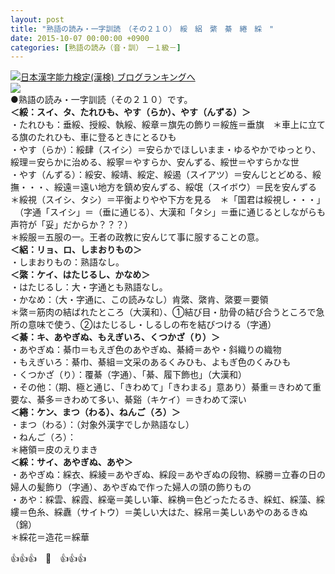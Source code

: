 ```yaml
---
layout: post
title: "熟語の読み・一字訓読　（その２１０）　綏　絽　綮　綦　綣　綵　"
date: 2015-10-07 00:00:00 +0900
categories: [熟語の読み（音・訓）　ー１級－]
---
```


[![](/syuusyuu9701/assets/images/熟語の読み・一字訓読-（その２１０）-綏-絽-綮-綦-綣-綵--br_c_3028_1.gif)](http://blog.with2.net/link.php?1659096:3028 "日本漢字能力検定(漢検) ブログランキングへ")[日本漢字能力検定(漢検) ブログランキングへ](http://blog.with2.net/link.php?1659096:3028)  
![](/syuusyuu9701/assets/images/熟語の読み・一字訓読-（その２１０）-綏-絽-綮-綦-綣-綵--750dcb2614371489ca2d5d861381ecc3.jpg)  
●熟語の読み・一字訓読（その２１０）です。  
**＜綏：スイ、タ、たれひも、やす（らか）、やす（んずる）＞**  
・たれひも：垂綏、授綏、執綏、綏章＝旗先の飾り＝綏旌＝垂旗　＊車上に立てる旗のたれひも、車に登るときにとるひも  
・やす（らか）：綏肆（スイシ）＝安らかでほしいまま・ゆるやかでゆっとり、綏理＝安らかに治める、綏寧＝やすらか、安んずる、綏世＝やすらかな世  
・やす（んずる）：綏安、綏靖、綏定、綏遏（スイアツ）＝安んじとどめる、綏撫・・・、綏遠＝遠い地方を鎮め安んずる、綏氓（スイボウ）＝民を安んずる  
＊綏視（スイシ、タシ）＝平衡よりやや下方を見る　＊「国君は綏視し・・・」  
　（字通「スイシ」＝（垂に通じる）、大漢和「タシ」＝垂に通じるとしながらも声符が「妥」だからか？？？）  
＊綏服＝五服の一。王者の政教に安んじて事に服することの意。  
**＜絽：リョ、ロ、しまおりもの＞**  
・しまおりもの：熟語なし。  
**＜綮：ケイ、はたじるし、かなめ＞**  
・はたじるし：大・字通とも熟語なし。  
・かなめ：（大・字通に、この読みなし）肯綮、綮肯、綮要＝要領  
＊綮＝筋肉の結ばれたところ（大漢和）、①結び目・肋骨の結び合うところで急所の意味で使う、②はたじるし・しるしの布を結びつける（字通）  
**＜綦：キ、あやぎぬ、もえぎいろ、くつかざ（り）＞**  
・あやぎぬ：綦巾＝もえぎ色のあやぎぬ、綦綺＝あや・斜織りの織物  
・もえぎいろ：綦巾、綦組＝文采のあるくみひも、よもぎ色のくみひも  
・くつかざ（り）：覆綦（字通）、「綦、履下飾也」（大漢和）  
・その他：（期、極と通じ、「きわめて」「きわまる」意あり）綦重＝きわめて重要な、綦多＝きわめて多い、綦谿（キケイ）＝きわめて深い  
**＜綣：ケン、まつ（わる）、ねんご（ろ）＞**  
・まつ（わる）：（対象外漢字でしか熟語なし）  
・ねんご（ろ）：　  
＊綣領＝皮のえりまき　  
**＜綵：サイ、あやぎぬ、あや＞**  
・あやぎぬ：綵衣、綵綾＝あやぎぬ、綵段＝あやぎぬの段物、綵勝＝立春の日の婦人の髪飾り（字通）、あやぎぬで作った婦人の頭の飾りもの  
・あや：綵雲、綵霞、綵毫＝美しい筆、綵桷＝色どったたるき、綵虹、綵藻、綵縷＝色糸、綵纛（サイトウ）＝美しい大はた、綵帛＝美しいあやのあるきぬ（錦）  
＊綵花＝造花＝綵華  
  
👍👍👍　🐑　👍👍👍  
  